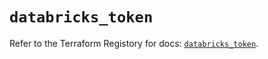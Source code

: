 # `databricks_token`

Refer to the Terraform Registory for docs: [`databricks_token`](https://registry.terraform.io/providers/databricks/databricks/1.32.0/docs/resources/token).
